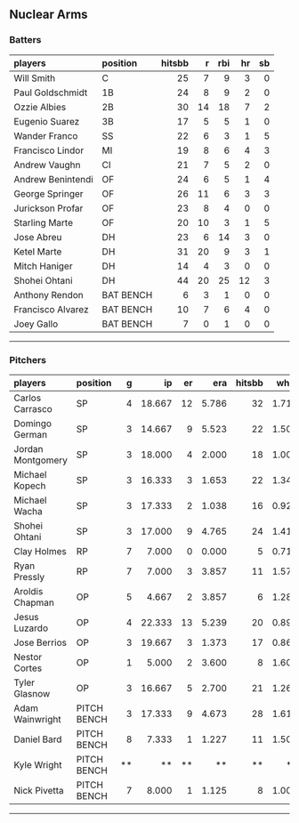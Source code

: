 ## Nuclear Arms

### Batters

 
|players           |position  | hitsbb|  r| rbi| hr| sb| 
|:-----------------|:---------|------:|--:|---:|--:|--:| 
|Will Smith        |C         |     25|  7|   9|  3|  0| 
|Paul Goldschmidt  |1B        |     24|  8|   9|  2|  0| 
|Ozzie Albies      |2B        |     30| 14|  18|  7|  2| 
|Eugenio Suarez    |3B        |     17|  5|   5|  1|  0| 
|Wander Franco     |SS        |     22|  6|   3|  1|  5| 
|Francisco Lindor  |MI        |     19|  8|   6|  4|  3| 
|Andrew Vaughn     |CI        |     21|  7|   5|  2|  0| 
|Andrew Benintendi |OF        |     24|  6|   5|  1|  4| 
|George Springer   |OF        |     26| 11|   6|  3|  3| 
|Jurickson Profar  |OF        |     23|  8|   4|  0|  0| 
|Starling Marte    |OF        |     20| 10|   3|  1|  5| 
|Jose Abreu        |DH        |     23|  6|  14|  3|  0| 
|Ketel Marte       |DH        |     31| 20|   9|  3|  1| 
|Mitch Haniger     |DH        |     14|  4|   3|  0|  0| 
|Shohei Ohtani     |DH        |     44| 20|  25| 12|  3| 
|Anthony Rendon    |BAT BENCH |      6|  3|   1|  0|  0| 
|Francisco Alvarez |BAT BENCH |     10|  7|   6|  4|  0| 
|Joey Gallo        |BAT BENCH |      7|  0|   1|  0|  0| 


* * *

### Pitchers

 
|players           |position    |  g|     ip| er|   era| hitsbb|  whip| so|  w| sv| 
|:-----------------|:-----------|--:|------:|--:|-----:|------:|-----:|--:|--:|--:| 
|Carlos Carrasco   |SP          |  4| 18.667| 12| 5.786|     32| 1.714| 13|  1|  0| 
|Domingo German    |SP          |  3| 14.667|  9| 5.523|     22| 1.500| 12|  1|  0| 
|Jordan Montgomery |SP          |  3| 18.000|  4| 2.000|     18| 1.000| 18|  1|  0| 
|Michael Kopech    |SP          |  3| 16.333|  3| 1.653|     22| 1.347| 19|  0|  0| 
|Michael Wacha     |SP          |  3| 17.333|  2| 1.038|     16| 0.923| 20|  2|  0| 
|Shohei Ohtani     |SP          |  3| 17.000|  9| 4.765|     24| 1.412| 15|  1|  0| 
|Clay Holmes       |RP          |  7|  7.000|  0| 0.000|      5| 0.714|  9|  1|  3| 
|Ryan Pressly      |RP          |  7|  7.000|  3| 3.857|     11| 1.571|  7|  1|  2| 
|Aroldis Chapman   |OP          |  5|  4.667|  2| 3.857|      6| 1.286| 12|  1|  0| 
|Jesus Luzardo     |OP          |  4| 22.333| 13| 5.239|     20| 0.896| 24|  2|  0| 
|Jose Berrios      |OP          |  3| 19.667|  3| 1.373|     17| 0.864| 13|  2|  0| 
|Nestor Cortes     |OP          |  1|  5.000|  2| 3.600|      8| 1.600|  6|  1|  0| 
|Tyler Glasnow     |OP          |  3| 16.667|  5| 2.700|     21| 1.260| 18|  2|  0| 
|Adam Wainwright   |PITCH BENCH |  3| 17.333|  9| 4.673|     28| 1.615|  8|  1|  0| 
|Daniel Bard       |PITCH BENCH |  8|  7.333|  1| 1.227|     11| 1.500|  9|  2|  0| 
|Kyle Wright       |PITCH BENCH | **|     **| **|    **|     **|    **| **| **| **| 
|Nick Pivetta      |PITCH BENCH |  7|  8.000|  1| 1.125|      8| 1.000|  9|  1|  0| 


* * *


